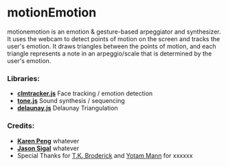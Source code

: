 motionEmotion
==============

motionemotion is an emotion & gesture-based arpeggiator and synthesizer. <br>
It uses the webcam to detect points of motion on the screen and tracks the user's emotion. It draws triangles between the points of motion, and each triangle represents a note in an arpeggio/scale that is determined by the user's emotion.

### Libraries:
- **[clmtracker.js](https://github.com/auduno/clmtrackr)** Face tracking / emotion detection
- **[tone.js](https://github.com/TONEnoTONE/Tone.js/)** Sound synthesis / sequencing
- **[delaunay.js](https://github.com/ironwallaby/delaunay)**  Delaunay Triangulation 

### Credits:
- **[Karen Peng](http://karenlabs.com)** whatever
- **[Jason Sigal](http://www.jasonsigal.cc)** whatever
- Special Thanks for [T.K. Broderick]() and [Yotam Mann]() for xxxxxx
